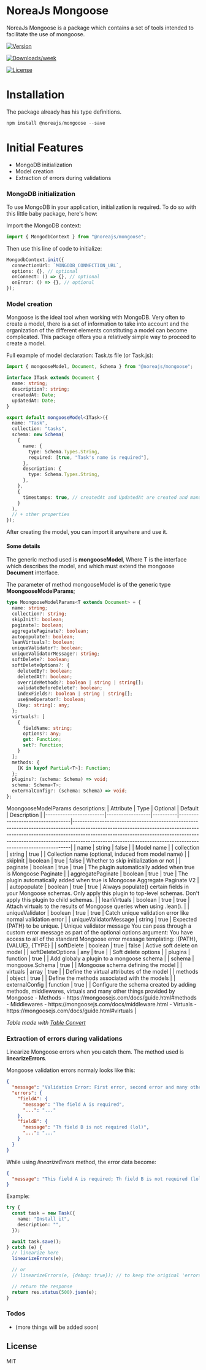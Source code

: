 # NoreaJs Mongoose

NoreaJs Mongoose is a package which contains a set of tools intended to facilitate the use of mongoose.

[![Version](https://img.shields.io/npm/v/@noreajs/mongoose.svg)](https://npmjs.org/package/@noreajs/mongoose)

[![Downloads/week](https://img.shields.io/npm/dw/@noreajs/mongoose.svg)](https://npmjs.org/package/@noreajs/mongoose)

[![License](https://img.shields.io/npm/l/@noreajs/cli.svg)](https://github.com/noreajs/mongoose/blob/master/package.json)

# Installation

The package already has his type definitions.

```powershell
npm install @noreajs/mongoose --save
```

# Initial Features

- MongoDB initialization
- Model creation
- Extraction of errors during validations

### MongoDB initialization

To use MongoDB in your application, initialization is required. To do so with this little baby package, here's how:

Import the MongoDB context:

```typescript
import { MongodbContext } from "@noreajs/mongoose";
```

Then use this line of code to initialize:

```typescript
MongodbContext.init({
  connectionUrl: `MONGODB_CONNECTION_URL`,
  options: {}, // optional
  onConnect: () => {}, // optional
  onError: () => {}, // optional
});
```

### Model creation

Mongoose is the ideal tool when working with MongoDB. Very often to create a model, there is a set of information to take into account and the organization of the different elements constituting a model can become complicated. This package offers you a relatively simple way to proceed to create a model.

Full example of model declaration: Task.ts file (or Task.js):

```typescript
import { mongooseModel, Document, Schema } from "@noreajs/mongoose";

interface ITask extends Document {
  name: string;
  description?: string;
  createdAt: Date;
  updatedAt: Date;
}

export default mongooseModel<ITask>({
  name: "Task",
  collection: "tasks",
  schema: new Schema(
    {
      name: {
        type: Schema.Types.String,
        required: [true, "Task's name is required"],
      },
      description: {
        type: Schema.Types.String,
      },
    },
    {
      timestamps: true, // createdAt and UpdatedAt are created and managed by mongoose
    }
  ),
  // + other properties
});
```

After creating the model, you can import it anywhere and use it.

#### Some details

The generic method used is **mongooseModel<T>**, Where T is the interface which describes the model, and which must extend the mongoose **Document** interface.

The parameter of method mongooseModel is of the generic type **MoongooseModelParams<T>**;

```typescript
type MoongooseModelParams<T extends Document> = {
  name: string;
  collection?: string;
  skipInit?: boolean;
  paginate?: boolean;
  aggregatePaginate?: boolean;
  autopopulate?: boolean;
  leanVirtuals?: boolean;
  uniqueValidator?: boolean;
  uniqueValidatorMessage?: string;
  softDelete?: boolean;
  softDeleteOptions?: {
    deletedBy?: boolean;
    deletedAt?: boolean;
    overrideMethods?: boolean | string | string[];
    validateBeforeDelete?: boolean;
    indexFields?: boolean | string | string[];
    use$neOperator?: boolean;
    [key: string]: any;
  };
  virtuals?: [
    {
      fieldName: string;
      options?: any;
      get: Function;
      set?: Function;
    }
  ];
  methods: {
    [K in keyof Partial<T>]: Function;
  };
  plugins?: (schema: Schema) => void;
  schema: Schema<T>;
  externalConfig?: (schema: Schema) => void;
};
```

MoongooseModelParams<T> descriptions:
| Attribute | Type | Optional | Default | Description |
|------------------------|------------------|----------|----------------------------------|-----------------------------------------------------------------------------------------------------------------------------------------------------------------------------------------------------------------------------------------------------------------------------------------------------------------------|
| name | string | false | | Model name |
| collection | string | true | | Collection name \(optional, induced from model name\) |
| skipInit | boolean | true | false | Whether to skip initialization or not |
| paginate | boolean | true | true | The plugin automatically added when true is Mongoose Paginate |
| aggregatePaginate | boolean | true | true | The plugin automatically added when true is Mongoose Aggregate Paginate V2 |
| autopopulate | boolean | true | true | Always populate\(\) certain fields in your Mongoose schemas\. Only apply this plugin to top\-level schemas\. Don't apply this plugin to child schemas\. |
| leanVirtuals | boolean | true | true | Attach virtuals to the results of Mongoose queries when using \.lean\(\)\. |
| uniqueValidator | boolean | true | true | Catch unique validation error like normal validation error |
| uniqueValidatorMessage | string | true | Expected \{PATH\} to be unique\. | Unique validator message You can pass through a custom error message as part of the optional options argument: You have access to all of the standard Mongoose error message templating: :\{PATH\}, \{VALUE\}, \{TYPE\} |
| softDelete | boolean | true | false | Active soft delete on model |
| softDeleteOptions | any | true |  | Soft delete options |
| plugins | function | true | | Add globaly a plugin to a mongoose schema |
| schema | mongoose\.Schema | true | | Mongoose schema defining the model |
| virtuals | array | true | | Define the virtual attributes of the model |
| methods | object | true | | Define the methods associated with the models |
| externalConfig | function | true | | Configure the schema created by adding methods, middlewares, virtuals and many other things provided by Mongoose \- Methods \- https://mongoosejs\.com/docs/guide\.html\#methods \- Middlewares \- https://mongoosejs\.com/docs/middleware\.html \- Virtuals \- https://mongoosejs\.com/docs/guide\.html\#virtuals |

_Table made with [Table Convert](https://tableconvert.com/)_

### Extraction of errors during validations

Linearize Mongoose errors when you catch them. The method used is **linearizeErrors**.

Mongoose validation errors normaly looks like this:

```json
{
  "message": "Validation Error: First error, second error and many other (maybe) unnecessary",
  "errors": {
    "fieldA": {
      "message": "The field A is required",
      "...": "..."
    },
    "fieldB": {
      "message": "Th field B is not required (lol)",
      "...": "..."
    }
  }
}
```

While using _linearizeErrors_ method, the error data become:

```json
{
  "message": "This field A is required; Th field B is not required (lol)"
}
```

Example:

```typescript
try {
  const task = new Task({
    name: "Install it",
    description: "",
  });

  await task.save();
} catch (e) {
  // linearize here
  linearizeErrors(e);

  // or
  // linearizeErrors(e, {debug: true}); // to keep the original 'errors' attribute

  // return the response
  return res.status(500).json(e);
}
```

### Todos

- (more things will be added soon)

## License

MIT
